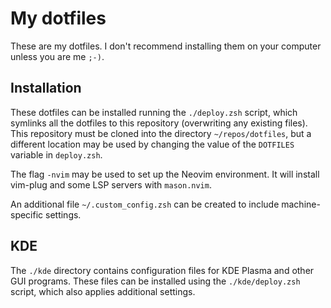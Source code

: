 # My dotfiles

These are my dotfiles. I don't recommend installing them on your computer unless you are me `;-)`.

## Installation

These dotfiles can be installed running the `./deploy.zsh` script, which symlinks all the dotfiles to this repository (overwriting any existing files). This repository must be cloned into the directory `~/repos/dotfiles`, but a different location may be used by changing the value of the `DOTFILES` variable in `deploy.zsh`.

The flag `-nvim` may be used to set up the Neovim environment. It will install vim-plug and some LSP servers with `mason.nvim`.

An additional file `~/.custom_config.zsh` can be created to include machine-specific settings.

## KDE

The `./kde` directory contains configuration files for KDE Plasma and other GUI programs. These files can be installed using the `./kde/deploy.zsh` script, which also applies additional settings.
